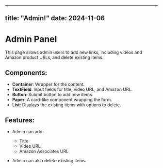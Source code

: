 
---
title: "Admin!"
date: 2024-11-06
---
# Admin Panel

This page allows admin users to add new links, including videos and Amazon product URLs, and delete existing items.

## Components:

- **Container**: Wrapper for the content.
- **TextField**: Input fields for title, video URL, and Amazon URL.
- **Button**: Submit button to add new items.
- **Paper**: A card-like component wrapping the form.
- **List**: Displays the existing items with options to delete.

## Features:

- Admin can add:
  - Title
  - Video URL
  - Amazon Associates URL

- Admin can also delete existing items.
